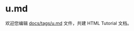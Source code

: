 u.md
===

欢迎您编辑 <a target="__blank" href="https://github.com/jaywcjlove/html-tutorial/blob/main/docs/tags/u.md">docs/tags/u.md</a> 文件，共建 HTML Tutorial 文档。